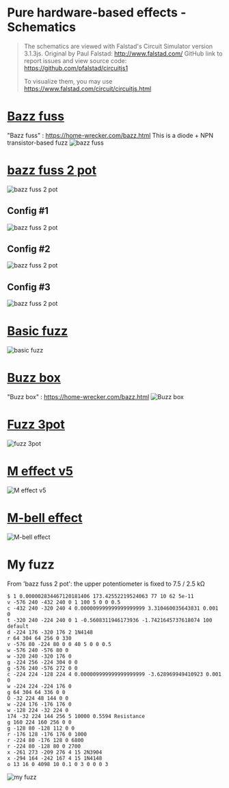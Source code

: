 Pure hardware-based effects - Schematics
===

> The schematics are viewed with Falstad's Circuit Simulator version 3.1.3js.
> Original by Paul Falstad: http://www.falstad.com/
> GitHub link to report issues and view source code: https://github.com/pfalstad/circuitjs1
>
> To visualize them, you may use https://www.falstad.com/circuit/circuitjs.html

# [Bazz fuss](bazz%20fuss.txt)
"Bazz fuss" : https://home-wrecker.com/bazz.html
This is a diode + NPN transistor-based fuzz 
![bazz fuss](bazz%20fuss.png)

# [bazz fuss 2 pot](bazz%20fuss%202%20pot.txt)
![bazz fuss 2 pot](bazz%20fuss%202%20pot%20-%20IC.png)
## Config #1
![bazz fuss 2 pot](bazz%20fuss%202%20pot%20-%20c1.png)
## Config #2
![bazz fuss 2 pot](bazz%20fuss%202%20pot%20-%20c2.png)
## Config #3
![bazz fuss 2 pot](bazz%20fuss%202%20pot%20-%20c3.png)

# [Basic fuzz](basic%20fuzz.txt)
![basic fuzz](basic%20fuzz.png)

# [Buzz box](buzz%20box.txt)
"Buzz box" : https://home-wrecker.com/bazz.html
![Buzz box](buzz%20box.png)

# [Fuzz 3pot](fuzz%203pot.txt)
![fuzz 3pot](fuzz%203pot.png)

# [M effect v5](M%20effect%20v5.txt)
![M effect v5](M%20effect%20v5.png)

# [M-bell effect](M-bell%20effect.txt)
![M-bell effect](M-bell%20effect.png)

# My fuzz
From 'bazz fuss 2 pot': the upper potentiometer is fixed to 7.5 / 2.5 kΩ

````text
$ 1 0.000002834467120181406 173.42552219524063 77 10 62 5e-11
v -576 240 -432 240 0 1 100 5 0 0 0.5
c -432 240 -320 240 4 0.000009999999999999999 3.310460035643831 0.001 0
t -320 240 -224 240 0 1 -0.5608311946173936 -1.7421645737618074 100 default
d -224 176 -320 176 2 1N4148
r 64 304 64 256 0 330
v -576 80 -224 80 0 0 40 5 0 0 0.5
w -576 240 -576 80 0
w -320 240 -320 176 0
g -224 256 -224 304 0 0
g -576 240 -576 272 0 0
c -224 224 -128 224 4 0.000009999999999999999 -3.628969949410923 0.001 0
w -224 224 -224 176 0
g 64 304 64 336 0 0
O -32 224 48 144 0 0
w -224 176 -176 176 0
w -128 224 -32 224 0
174 -32 224 144 256 5 10000 0.5594 Resistance
g 160 224 160 256 0 0
g -128 80 -128 112 0 0
r -176 128 -176 176 0 1000
r -224 80 -176 128 0 6800
r -224 80 -128 80 0 2700
x -261 273 -209 276 4 15 2N3904
x -294 164 -242 167 4 15 1N4148
o 13 16 0 4098 10 0.1 0 3 0 0 0 3
````
![my fuzz](my%20fuzz.png)


